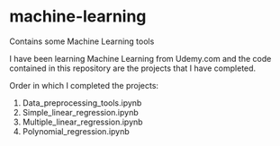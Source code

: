 # machine-learning
Contains some Machine Learning tools

I have been learning Machine Learning from Udemy.com and the code contained in this repository are the projects that I have completed.

Order in which I completed the projects:
1. Data_preprocessing_tools.ipynb
2. Simple_linear_regression.ipynb
3. Multiple_linear_regression.ipynb
4. Polynomial_regression.ipynb

